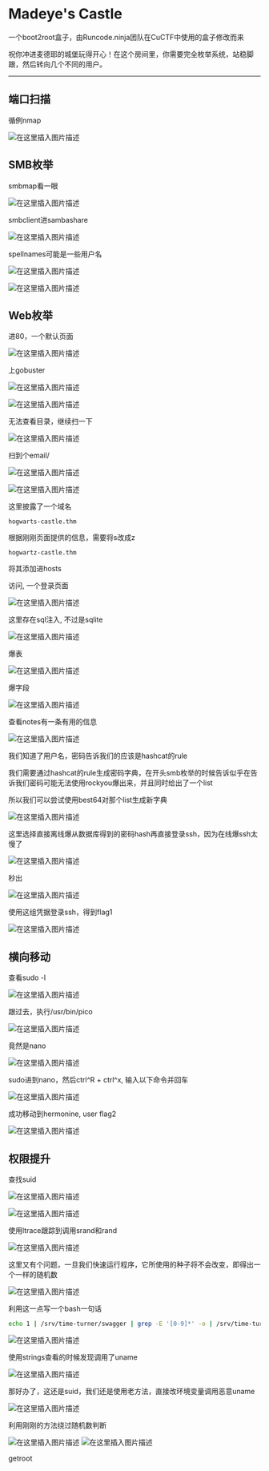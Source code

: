 # Madeye's Castle

一个boot2root盒子，由Runcode.ninja团队在CuCTF中使用的盒子修改而来

祝你冲进麦德耶的城堡玩得开心！在这个房间里，你需要完全枚举系统，站稳脚跟，然后转向几个不同的用户。

---

## 端口扫描

循例nmap

![在这里插入图片描述](https://img-blog.csdnimg.cn/f2f189997573489db63d15576529590a.png)

## SMB枚举

smbmap看一眼

![在这里插入图片描述](https://img-blog.csdnimg.cn/37407567473849789fd45839e9dc1d38.png)

smbclient进sambashare

![在这里插入图片描述](https://img-blog.csdnimg.cn/63bbc779111a408582c44493999077c0.png)

spellnames可能是一些用户名

![在这里插入图片描述](https://img-blog.csdnimg.cn/2c769ad9ed4642aeb9977c4878f91cf3.png)

![在这里插入图片描述](https://img-blog.csdnimg.cn/3837dd1f37f64f3787d968b4088a5ddf.png)

## Web枚举

进80，一个默认页面

![在这里插入图片描述](https://img-blog.csdnimg.cn/bfdbc0681169477fb0946255bbba5989.png)

上gobuster

![在这里插入图片描述](https://img-blog.csdnimg.cn/179dc7cf436340a589b7dd5fb05cb94c.png)

![在这里插入图片描述](https://img-blog.csdnimg.cn/ba0988faaa594daab91615e223e8f9c4.png)

无法查看目录，继续扫一下

![在这里插入图片描述](https://img-blog.csdnimg.cn/8b97524d674c409b94419558d912742b.png)

扫到个email/

![在这里插入图片描述](https://img-blog.csdnimg.cn/3f35ffd9390d4ab58c9d0640a205bb9f.png)

![在这里插入图片描述](https://img-blog.csdnimg.cn/be2789515b5b447da3c6c6511ba4161c.png)

这里披露了一个域名

	hogwarts-castle.thm

根据刚刚页面提供的信息，需要将s改成z

	hogwartz-castle.thm

将其添加进hosts

访问, 一个登录页面

![在这里插入图片描述](https://img-blog.csdnimg.cn/460de6c8a8cf49cd9456b739bfde3f01.png)

这里存在sql注入, 不过是sqlite

![在这里插入图片描述](https://img-blog.csdnimg.cn/6262d44f979d4bf6b45609d22500f29f.png)

爆表

![在这里插入图片描述](https://img-blog.csdnimg.cn/dfa2a70b73154f84b00ced5cac7761db.png)

爆字段

![在这里插入图片描述](https://img-blog.csdnimg.cn/987b4e7a3787489fa1a7943c649a0b74.png)

查看notes有一条有用的信息

![在这里插入图片描述](https://img-blog.csdnimg.cn/d01ad65d51984936ba5b47a2877fae79.png)

我们知道了用户名，密码告诉我们的应该是hashcat的rule

我们需要通过hashcat的rule生成密码字典，在开头smb枚举的时候告诉似乎在告诉我们密码可能无法使用rockyou爆出来，并且同时给出了一个list

所以我们可以尝试使用best64对那个list生成新字典

![在这里插入图片描述](https://img-blog.csdnimg.cn/b5f4d263adb54204bc4a7f9d95b0ffe7.png)

这里选择直接离线爆从数据库得到的密码hash再直接登录ssh，因为在线爆ssh太慢了

![在这里插入图片描述](https://img-blog.csdnimg.cn/9c16ae57cba6418bb4f0bd90d70abc6b.png)

秒出

![在这里插入图片描述](https://img-blog.csdnimg.cn/8bfb5def9ba14e319551c0209120d7fa.png)

使用这组凭据登录ssh，得到flag1

![在这里插入图片描述](https://img-blog.csdnimg.cn/dd0b3bcf1c42424192a9abaf30d2bafe.png)

## 横向移动

查看sudo -l

![在这里插入图片描述](https://img-blog.csdnimg.cn/dc4cea477fde4866bed175f7cd97e339.png)

跟过去，执行/usr/bin/pico

![在这里插入图片描述](https://img-blog.csdnimg.cn/90b1cfd323184c13ab7355aa6e979a42.png)

竟然是nano

![在这里插入图片描述](https://img-blog.csdnimg.cn/1a0c28a2446744d19a60ad6b877186ed.png)

sudo进到nano，然后ctrl^R + ctrl^x, 输入以下命令并回车

![在这里插入图片描述](https://img-blog.csdnimg.cn/5c417b193d0740fe939805ff721401a0.png)

成功移动到hermonine, user flag2

![在这里插入图片描述](https://img-blog.csdnimg.cn/5d1f713511694b54babf36e8737bd800.png)

## 权限提升

查找suid

![在这里插入图片描述](https://img-blog.csdnimg.cn/45ec4e32ffbc4889ac0cfd7d1169b5be.png)

![在这里插入图片描述](https://img-blog.csdnimg.cn/a7570cb1f7eb4c6586d0bf896a679bea.png)

使用ltrace跟踪到调用srand和rand

![在这里插入图片描述](https://img-blog.csdnimg.cn/7dfb4a029f89442b802af34070a27a04.png)

这里又有个问题，一旦我们快速运行程序，它所使用的种子将不会改变，即得出一个一样的随机数

![在这里插入图片描述](https://img-blog.csdnimg.cn/f46128109b524f1d895babcffc90014d.png)

利用这一点写一个bash一句话

```bash
echo 1 | /srv/time-turner/swagger | grep -E '[0-9]*' -o | /srv/time-turner/swagger
```

![在这里插入图片描述](https://img-blog.csdnimg.cn/3b06a977a2dd4b5499eeca279c32f24f.png)

使用strings查看的时候发现调用了uname

![在这里插入图片描述](https://img-blog.csdnimg.cn/64d364d849904b3caef31194e4944034.png)

那好办了，这还是suid，我们还是使用老方法，直接改环境变量调用恶意uname

![在这里插入图片描述](https://img-blog.csdnimg.cn/4d216758c7af45aca288d72e126f9128.png)

利用刚刚的方法绕过随机数判断

![在这里插入图片描述](https://img-blog.csdnimg.cn/7161093deb5342ffbf8b94defe56d140.png)
![在这里插入图片描述](https://img-blog.csdnimg.cn/cac9cf344a6f4ec4a57e9cc6d0d74ecc.png)

getroot